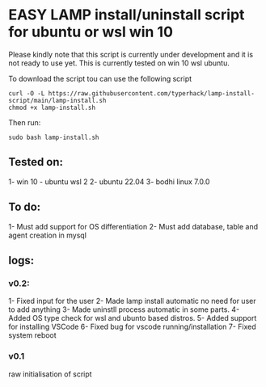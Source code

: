 # EASY LAMP install/uninstall script for ubuntu or wsl win 10
Please kindly note that this script is currently under development and it  is not ready to use yet.
This is currently tested on win 10 wsl ubuntu.


To download the script tou can use the following script
```
curl -O -L https://raw.githubusercontent.com/typerhack/lamp-install-script/main/lamp-install.sh
chmod +x lamp-install.sh
```
Then run:
```
sudo bash lamp-install.sh
```

## Tested on:
1- win 10 - ubuntu wsl 2
2- ubuntu 22.04
3- bodhi linux 7.0.0


## To do:
1- Must add support for OS differentiation
2- Must add database, table and agent creation in mysql


## logs:
### v0.2:
1- Fixed input for the user
2- Made lamp install automatic no need for user to add anything
3- Made uninstll process automatic in some parts.
4- Added OS type check for wsl and ubunto based distros.
5- Added support for installing VSCode
6- Fixed bug for vscode running/installation
7- Fixed system reboot

### v0.1
raw initialisation of script
